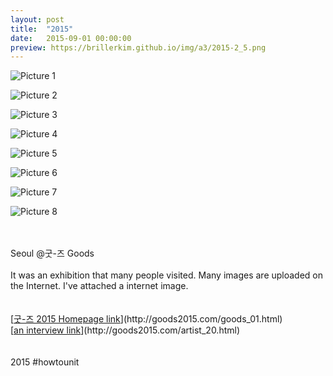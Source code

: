 ```yaml
---
layout: post
title:  "2015"
date:   2015-09-01 00:00:00
preview: https://brillerkim.github.io/img/a3/2015-2_5.png
---
```


![Picture 1](https://brillerkim.github.io/img/a3/2015-2_1.png)

![Picture 2](https://brillerkim.github.io/img/a3/2015-2_2.png)

![Picture 3](https://brillerkim.github.io/img/a3/2015-2_3.png)

![Picture 4](https://brillerkim.github.io/img/a3/2015-2_4.png)

![Picture 5](https://brillerkim.github.io/img/a3/2015-2_5.png)

![Picture 6](https://brillerkim.github.io/img/a3/2015-2_6.png)

![Picture 7](https://brillerkim.github.io/img/a3/2015-2_7.png)

![Picture 8](https://brillerkim.github.io/img/a3/2015-2_8.jpg)

<br>
<br>
Seoul @굿-즈 Goods<br>
<br>
It was an exhibition that many people visited. Many images are uploaded on the Internet. I've attached a internet image. 
<br>
<br>
<br>
[<U>굿-즈 2015 Homepage link</U>](http://goods2015.com/goods_01.html)<br>
[<U>an interview link</U>](http://goods2015.com/artist_20.html)<br>
<br>
<br>
2015 #howtounit
<br>
<br>
<br>
